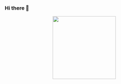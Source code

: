 ### Hi there 👋

<!--
**brenda-daroz/brenda-daroz** is a ✨ _special_ ✨ repository because its `README.md` (this file) appears on your GitHub profile.

Here are some ideas to get you started:

- 🔭 I’m currently working on ...
- 🌱 I’m currently learning ...
- 👯 I’m looking to collaborate on ...
- 🤔 I’m looking for help with ...
- 💬 Ask me about ...
- 📫 How to reach me: ...
- 😄 Pronouns: ...
- ⚡ Fun fact: ...
-->

<div align="center" class="header">
  <img src="https://media.giphy.com/media/hpXdHPfFI5wTABdDx9/giphy.gif" alt="" width="200"/>
</div>
